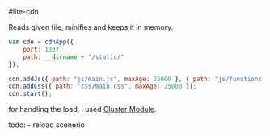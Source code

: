 ﻿#lite-cdn

Reads given file, minifies and keeps it in memory.

```js
var cdn = cdnApp({
    port: 1337,
    path: __dirname + "/static/"
});

cdn.addJs({ path: "js/main.js", maxAge: 25000 }, { path: "js/functions.js", maxAge: 0 });
cdn.addCss({ path: "css/main.css", maxAge: 25000 });
cdn.start();
```

for handling the load, i used [Cluster Module](https://nodejs.org/dist/latest-v6.x/docs/api/cluster.html).

todo:
	- reload scenerio